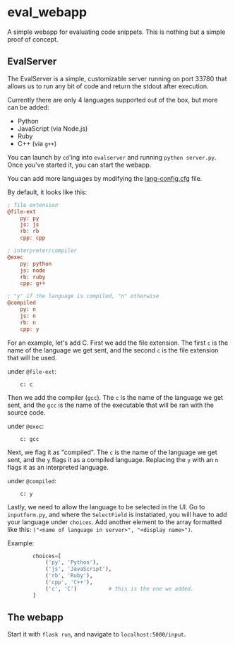 # eval_webapp
A simple webapp for evaluating code snippets. This is nothing but a simple proof of concept. 

## EvalServer
The EvalServer is a simple, customizable server running on port 33780 that allows us to run any bit of code and return the stdout after execution.

Currently there are only 4 languages supported out of the box, but more can be added:
* Python
* JavaScript (via Node.js)
* Ruby
* C++ (via `g++`)

You can launch by `cd`'ing into `evalserver` and running `python server.py`. Once you've started it, you can start the webapp.

You can add more languages by modifying the [lang-config.cfg](evalserver/lang-config.cfg) file.

By default, it looks like this:
```cfg
; file extension
@file-ext
    py: py
    js: js
    rb: rb
    cpp: cpp

; interpreter/compiler
@exec
    py: python
    js: node
    rb: ruby
    cpp: g++

; "y" if the language is compiled, "n" otherwise
@compiled
    py: n
    js: n
    rb: n
    cpp: y
```

For an example, let's add C. First we add the file extension. The first `c` is the name of the language we get sent, and the second `c` is the file extension that will be used.

under `@file-ext`:
```
    c: c
```

Then we add the compiler (`gcc`). The `c` is the name of the language we get sent, and the `gcc` is the name of the executable that will be ran with the source code.

under `@exec`:
```
    c: gcc
```

Next, we flag it as "compiled". The `c` is the name of the language we get sent, and the `y` flags it as a compiled language. Replacing the `y` with an `n` flags it as an interpreted language. 

under `@compiled`:
```
    c: y
```

Lastly, we need to allow the language to be selected in the UI. Go to `inputform.py`, and where the `SelectField` is instatiated, you will have to add your language under `choices`. Add another element to the array formatted like this: `("<name of language in server>", "<display name>")`.

Example:
```py
        choices=[
            ('py', 'Python'), 
            ('js', 'JavaScript'),
            ('rb', 'Ruby'),
            ('cpp', 'C++'),
            ('c', 'C')          # this is the one we added.
        ]
```

## The webapp
Start it with `flask run`, and navigate to `localhost:5000/input`.